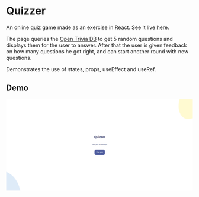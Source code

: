 # Quizzer
An online quiz game made as an exercise in React. See it live [here](https://bofmar.github.io/quizzer).

The page queries the [Open Trivia DB](https://opentdb.com/) to get 5 random questions and displays them for the user to answer. After that the user is given feedback on how many questions he got right, and can start another round with new questions.

Demonstrates the use of states, props, useEffect and useRef.

## Demo

![demo](./demo.gif)
